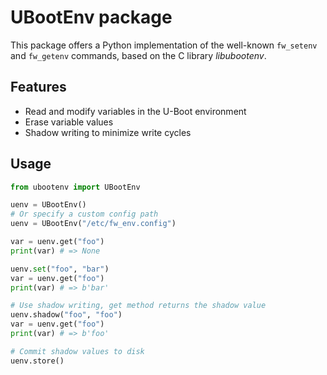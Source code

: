 # UBootEnv package
This package offers a Python implementation of the well-known `fw_setenv` and `fw_getenv` commands, based on the C library *libubootenv*.

## Features
- Read and modify variables in the U-Boot environment
- Erase variable values
- Shadow writing to minimize write cycles

## Usage
```python
from ubootenv import UBootEnv

uenv = UBootEnv()
# Or specify a custom config path
uenv = UBootEnv("/etc/fw_env.config")

var = uenv.get("foo")
print(var) # => None

uenv.set("foo", "bar")
var = uenv.get("foo")
print(var) # => b'bar'

# Use shadow writing, get method returns the shadow value
uenv.shadow("foo", "foo")
var = uenv.get("foo")
print(var) # => b'foo'

# Commit shadow values to disk
uenv.store()

```


